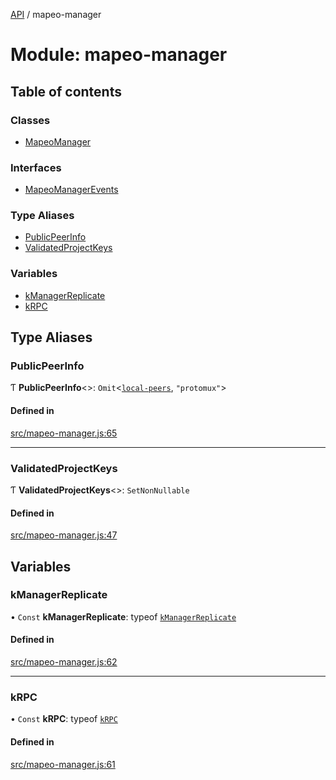 [API](../README.md) / mapeo-manager

# Module: mapeo-manager

## Table of contents

### Classes

- [MapeoManager](../classes/mapeo_manager.MapeoManager.md)

### Interfaces

- [MapeoManagerEvents](../interfaces/mapeo_manager.MapeoManagerEvents.md)

### Type Aliases

- [PublicPeerInfo](mapeo_manager.md#publicpeerinfo)
- [ValidatedProjectKeys](mapeo_manager.md#validatedprojectkeys)

### Variables

- [kManagerReplicate](mapeo_manager.md#kmanagerreplicate)
- [kRPC](mapeo_manager.md#krpc)

## Type Aliases

### PublicPeerInfo

Ƭ **PublicPeerInfo**\<\>: `Omit`\<[`local-peers`](local_peers.md), ``"protomux"``\>

#### Defined in

[src/mapeo-manager.js:65](https://github.com/digidem/mapeo-core-next/blob/53dc843a45bb963f7a880f5f7973107d5b1fb99c/src/mapeo-manager.js#L65)

___

### ValidatedProjectKeys

Ƭ **ValidatedProjectKeys**\<\>: `SetNonNullable`

#### Defined in

[src/mapeo-manager.js:47](https://github.com/digidem/mapeo-core-next/blob/53dc843a45bb963f7a880f5f7973107d5b1fb99c/src/mapeo-manager.js#L47)

## Variables

### kManagerReplicate

• `Const` **kManagerReplicate**: typeof [`kManagerReplicate`](mapeo_manager.md#kmanagerreplicate)

#### Defined in

[src/mapeo-manager.js:62](https://github.com/digidem/mapeo-core-next/blob/53dc843a45bb963f7a880f5f7973107d5b1fb99c/src/mapeo-manager.js#L62)

___

### kRPC

• `Const` **kRPC**: typeof [`kRPC`](mapeo_manager.md#krpc)

#### Defined in

[src/mapeo-manager.js:61](https://github.com/digidem/mapeo-core-next/blob/53dc843a45bb963f7a880f5f7973107d5b1fb99c/src/mapeo-manager.js#L61)
